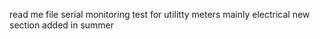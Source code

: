 read me file
serial monitoring test
for utilitty meters mainly electrical
new section added in summer
